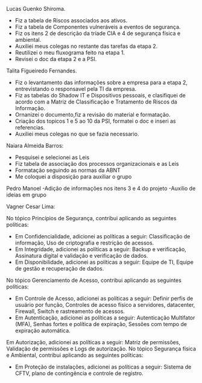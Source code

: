 Lucas Guenko Shiroma.
- Fiz a tabela de Riscos associados aos ativos.
- Fiz a tabela de Componentes vulneráveis a eventos de segurança.
- Fiz os itens 2 de descrição da tríade CIA e 4 de segurança física e ambiental.
- Auxiliei meus colegas no restante das tarefas da etapa 2.
- Reutilizei o meu fluxograma feito na etapa 1.
- Revisei o doc da etapa 2 e a PSI.

Talita Figueiredo Fernandes.
- Fiz o levantamento das informações sobre a empresa para a etapa 2, entrevistando o responsavel pela TI da empresa.
- Fiz as tabelas do Shadow IT e Dispositivos pessoais, e clasifiquei de acordo com a Matriz de Classificação e Tratamento de Riscos da Informação. 
- Ornanizei o documento,fiz a revisão do material e formatação.
- Criação dos topicos 1 e 5 ao 10 da PSI, formatei o doc e inseri as referencias.
- Auxiliei meus colegas no que se fazia necessario.  

Naiara Almeida Barros:
- Pesquisei e selecionei as Leis
- Fiz tabela de associação dos processos organizacionais e as Leis
- Formatação seguindo as normas da ABNT
- Me coloquei a disposição para auxiliar o grupo
  
Pedro Manoel
-Adição de informações nos itens 3 e 4 do projeto
-Auxilio de ideias em grupo

Vagner Cesar Lima:

No tópico Princípios de Segurança, contribui aplicando as seguintes políticas: 
- Em Confidencialidade, adicionei as políticas a seguir: Classificação de informação, Uso de criptografia e restrição de acessos.
- Em Integridade, adicionei as políticas a seguir: Backup e verificação, Assinatura digital e validação e verificação de dados.
- Em Disponibilidade, adicionei as políticas a seguir: Equipe de TI, Equipe de gestão e recuperação de dados.

No tópico Gerenciamento de Acesso, contribui aplicando as seguintes políticas: 
- Em Controle de Acesso, adicionei as políticas a seguir: Definir perfis de usuário por função, Controles de acesso físico a servidores, datacenter, Firewall, Switch  e rastreamento de acessos.
- Em Autenticação, adicionei as políticas a seguir: Autenticação Multifator (MFA), Senhas fortes e política de expiração, Sessões com tempo de expiração automática.

Em Autorização, adicionei as políticas a seguir: Matriz de permissões, Validação de permissões e Logs de autorização.
No tópico Segurança física e Ambiental, contribui aplicando as seguintes políticas: 
- Em Proteção de instalações, adicionei as políticas a seguir: Sistema de CFTV, plano de contingência e controle de registro.



